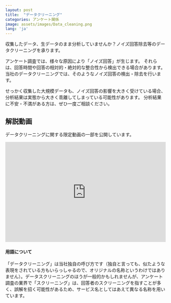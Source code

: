 ```yaml
---
layout: post
title:  "データクリーニング"
categories: アンケート関係
image: assets/images/Data_cleaning.png
lang: 'ja'
---
```

収集したデータ、生データのまま分析していませんか？ノイズ回答除去等のデータクリーニングを承ります。

アンケート調査では、様々な原因により「ノイズ回答」が生じます。
それらは、回答時間や回答の相対的・絶対的な整合性から検出できる場合があります。
当社のデータクリーニングでは、そのようなノイズ回答の検出・除去を行います。

せっかく収集した大規模データも、ノイズ回答の影響を大きく受けている場合、分析結果は実態から大きく乖離してしまっている可能性があります。
分析結果に不安・不満がある方は、ぜひ一度ご相談ください。


## 解説動画
データクリーニングに関する限定動画の一部を公開しています。

<p><iframe style="width:100%;" height="315" src="https://www.youtube.com/embed/UA8XGq-TVEY?rel=0&amp;showinfo=0" frameborder="0" allowfullscreen></iframe></p>

#### 用語について
「データクリーニング」は当社独自の呼び方です（独自と言っても、似たような表現をされている方もいらっしゃるので、オリジナルの名称というわけではありません）。データスクリーニングのほうが一般的かもしれませんが、アンケート調査の業界で「スクリーニング」は、回答者のスクリーニングを指すことが多く、誤解を招く可能性があるため、サービス名としてはあえて異なる名称を用いています。
